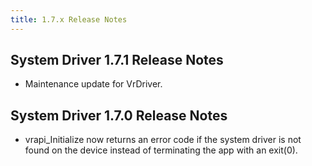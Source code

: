 ```yaml
---
title: 1.7.x Release Notes
---
```




## System Driver 1.7.1 Release Notes

* Maintenance update for VrDriver. 


## System Driver 1.7.0 Release Notes

* vrapi\_Initialize now returns an error code if the system driver is not found on the device instead of terminating the app with an exit(0).

